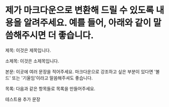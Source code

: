 # 제가 마크다운으로 변환해 드릴 수 있도록 내용을 알려주세요. 예를 들어, 아래와 같이 말씀해주시면 더 좋습니다.

제목: 이것은 제목입니다.

소제목: 이것은 소제목입니다.

본문: 이곳에 여러 문장을 적어주세요. 마크다운으로 강조하고 싶은 부분이 있다면 '볼드' 또는 '기울임'이라고 말씀해주셔도 좋습니다.

목록: 다음과 같은 항목들로 목록을 만들어주세요.

테스트용 추가 문장